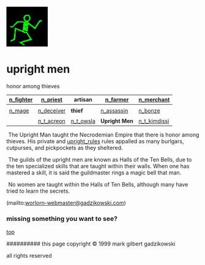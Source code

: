 ![dancer](assets/dancer.gif)

# upright men



 honor among thieves

|  [n_fighter](n_fighter.md)  |  [n_priest](n_priest.md)      | **artisan**                 |  [n_farmer](n_farmer.md)      |  [n_merchant](n_merchant.md)      | 
| --------------------------- | ----------------------------- | --------------------------- | ----------------------------- | --------------------------------- | 
|                             |                               |                             |                               |                                   | 
|  [n_mage](n_mage.md)        |  [n_deceiver](n_deceiver.md)  | **thief**                   |  [n_assassin](n_assassin.md)  |  [n_bonze](n_bonze.md)            | 
|                             |                               |                             |                               |                                   | 
|                             |  [n_t_acreon](n_t_acreon.md)  |  [n_t_owsla](n_t_owsla.md)  | **Upright Men**               |  [n_t_kimdissi](n_t_kimdissi.md)  | 

 





 

 ![xparent](assets/xparent.gif)  The Upright Man taught the Necrodemian Empire that there is honor among thieves. His private and  [upright_rules](upright_rules.md)  rules appalled as many burlgars, cutpurses, and pickpockets as they sheltered. 

 ![xparent](assets/xparent.gif)  The guilds of the upright men are known as Halls of the Ten Bells, due to the ten specialized skills that are taught within their walls. When one has mastered a skill, it is said the guildmaster rings a magic bell that man. 

 ![xparent](assets/xparent.gif)  No women are taught within the Halls of Ten Bells, although many have tried to learn the secrets. 

 (mailto:worlorn-webmaster@gadzikowski.com) 

 
### missing something you want to see?



 [top](#top) 

 
########## this page copyright © 1999 mark gilbert gadzikowski

 all rights reserved
